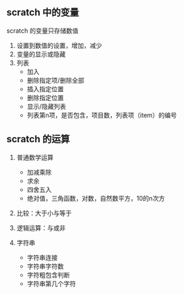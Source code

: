 
## scratch 中的变量
scratch 的变量只存储数值
1. 设置到数值的设置，增加，减少
2. 变量的显示或隐藏
3. 列表
    * 加入
    * 删除指定项/删除全部
    * 插入指定位置
    * 删除指定位置
    * 显示/隐藏列表
    * 列表第n项，是否包含，项目数，列表项（item）的编号

## scratch 的运算
1. 普通数学运算
    * 加减乘除
    * 求余
    * 四舍五入
    * 绝对值，三角函数，对数，自然数平方，10的n次方

2. 比较：大于小与等于
3. 逻辑运算：与或非
3. 字符串
    * 字符串连接
    * 字符串字符数
    * 字符粗包含判断
    * 字符串第几个字符